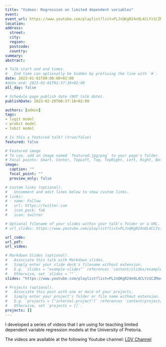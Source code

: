 ```yaml
---
title: "Videos: Regression on limited dependent variables"
event: 
event_url: https://www.youtube.com/playlist?list=PLJsQKgR24nOL4CLYz1CZMaez53luwrU8F
location:
address:
  street:
  city:
  region:
  postcode:
  country:
summary:
abstract:

# Talk start and end times.
#   End time can optionally be hidden by prefixing the line with `#`.
date: 2023-01-01T00:00:00+02:00
#date_end: 2023-01-01T01:37:16+02:00
all_day: false

# Schedule page publish date (NOT talk date).
publishDate: 2023-02-20T00:37:16+02:00

authors: [admin]
tags: 
- logit model
- probit model
- tobit model

# Is this a featured talk? (true/false)
featured: false

# Featured image
# To use, add an image named `featured.jpg/png` to your page's folder. 
# Focal points: Smart, Center, TopLeft, Top, TopRight, Left, Right, BottomLeft, Bottom, BottomRight.
image:
  caption: ""
  focal_point: ""
  preview_only: false

# Custom links (optional).
#   Uncomment and edit lines below to show custom links.
# links:
# - name: Follow
#   url: https://twitter.com
#   icon_pack: fab
#   icon: twitter

# Optional filename of your slides within your talk's folder or a URL.
# url_slides: https://www.youtube.com/playlist?list=PLJsQKgR24nOL4CLYz1CZMaez53luwrU8F

url_code:
url_pdf:
url_video:

# Markdown Slides (optional).
#   Associate this talk with Markdown slides.
#   Simply enter your slide deck's filename without extension.
#   E.g. `slides = "example-slides"` references `content/slides/example-slides.md`.
#   Otherwise, set `slides = ""`.
slides: "https://www.youtube.com/playlist?list=PLJsQKgR24nOL4CLYz1CZMaez53luwrU8F"

# Projects (optional).
#   Associate this post with one or more of your projects.
#   Simply enter your project's folder or file name without extension.
#   E.g. `projects = ["internal-project"]` references `content/project/deep-learning/index.md`.
#   Otherwise, set `projects = []`.
projects: []
---
```


I developed a series of videos that I am using for teaching limited dependent variable regression models at the University of Pretoria.

The videos are available at the following Youtube channel: 
[LDV Channel](https://www.youtube.com/playlist?list=PLJsQKgR24nOL4CLYz1CZMaez53luwrU8F)
